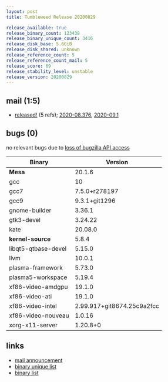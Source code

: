 ```yaml
---
layout: post
title: Tumbleweed Release 20200829

release_available: true
release_binary_count: 123438
release_binary_unique_count: 3416
release_disk_base: 5.6GiB
release_disk_shared: unknown
release_reference_count: 5
release_reference_count_mail: 5
release_score: 69
release_stability_level: unstable
release_version: 20200829
---
```


## mail (1:5)

- [released!](https://lists.opensuse.org/opensuse-factory/2020-08/msg00375.html) (5 refs); [2020-08.376](https://lists.opensuse.org/opensuse-factory/2020-08/msg00376.html), [2020-09.1](https://lists.opensuse.org/opensuse-factory/2020-09/msg00001.html)

## bugs (0)

<!--more-->

no relevant bugs due to [loss of bugzilla API access](https://bugzilla.opensuse.org/show_bug.cgi?id=1157722)

Binary | Version
--- | ---
**Mesa** | 20.1.6
gcc | 10
gcc7 | 7.5.0+r278197
gcc9 | 9.3.1+git1296
gnome-builder | 3.36.1
gtk3-devel | 3.24.22
kate | 20.08.0
**kernel-source** | 5.8.4
libqt5-qtbase-devel | 5.15.0
llvm | 10.0.1
plasma-framework | 5.73.0
plasma5-workspace | 5.19.4
xf86-video-amdgpu | 19.1.0
xf86-video-ati | 19.1.0
xf86-video-intel | 2.99.917+git8674.25c9a2fcc
xf86-video-nouveau | 1.0.16
xorg-x11-server | 1.20.8+0

## links

- [mail announcement](https://lists.opensuse.org/opensuse-factory/2020-08/msg00374.html)
- [binary unique list](http://download.opensuse.org/history/20200829/rpm.unique.list)
- [binary list](http://download.opensuse.org/history/20200829/rpm.list)
